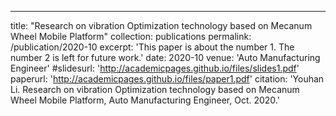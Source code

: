 ---
title: "Research on vibration Optimization technology based on Mecanum Wheel Mobile Platform"
collection: publications
permalink: /publication/2020-10
excerpt: 'This paper is about the number 1. The number 2 is left for future work.'
date: 2020-10
venue: 'Auto Manufacturing Engineer'
#slidesurl: 'http://academicpages.github.io/files/slides1.pdf'
paperurl: 'http://academicpages.github.io/files/paper1.pdf'
citation: 'Youhan Li. Research on vibration Optimization technology based on Mecanum Wheel Mobile Platform, Auto Manufacturing Engineer, Oct. 2020.'
